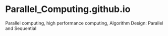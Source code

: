 # Parallel_Computing.github.io
Parallel computing, high performance computing, Algorithm Design: Parallel and Sequential
